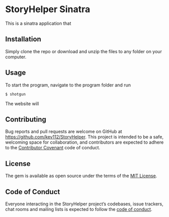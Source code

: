 # StoryHelper Sinatra

This is a sinatra application that 

## Installation

Simply clone the repo or download and unzip the files to any folder on your computer. 

## Usage

To start the program, navigate to the program folder and run

    $ shotgun

The website will 

## Contributing

Bug reports and pull requests are welcome on GitHub at https://github.com/kev112/StoryHelper. This project is intended to be a safe, welcoming space for collaboration, and contributors are expected to adhere to the [Contributor Covenant](http://contributor-covenant.org) code of conduct.

## License

The gem is available as open source under the terms of the [MIT License](https://opensource.org/licenses/MIT).

## Code of Conduct

Everyone interacting in the StoryHelper project’s codebases, issue trackers, chat rooms and mailing lists is expected to follow the [code of conduct](https://github.com/[USERNAME]/StoryHelper/blob/master/CODE_OF_CONDUCT.md).

